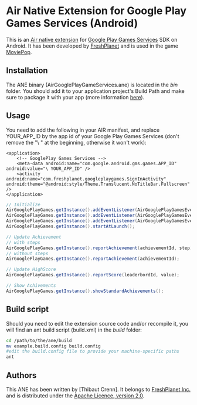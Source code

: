 Air Native Extension for Google Play Games Services (Android)
======================================

This is an [Air native extension](http://www.adobe.com/devnet/air/native-extensions-for-air.html) for [Google Play Games Services](http://developer.android.com/google/play-services/games.html/) SDK on Android. It has been developed by [FreshPlanet](http://freshplanet.com) and is used in the game [MoviePop](http://moviepop.net).


Installation
---------

The ANE binary (AirGooglePlayGameServices.ane) is located in the *bin* folder. You should add it to your application project's Build Path and make sure to package it with your app (more information [here](http://help.adobe.com/en_US/air/build/WS597e5dadb9cc1e0253f7d2fc1311b491071-8000.html)).


Usage
-----

You need to add the following in your AIR manifest, and replace YOUR_APP_ID by the app id of your Google Play Games Services (don't remove the "\ " at the beginning, otherwise it won't work):

	<application>
		<!-- GooglePlay Games Services -->
		<meta-data android:name="com.google.android.gms.games.APP_ID" android:value="\ YOUR_APP_ID" />
		<activity android:name="com.freshplanet.googleplaygames.SignInActivity" android:theme="@android:style/Theme.Translucent.NoTitleBar.Fullscreen" />
	</application>



```actionscript
// Initialize
AirGooglePlayGames.getInstance().addEventListener(AirGooglePlayGamesEvent.ON_SIGN_IN_SUCCESS, onSignInSuccess);
AirGooglePlayGames.getInstance().addEventListener(AirGooglePlayGamesEvent.ON_SIGN_OUT_SUCCESS, onSignOutSuccess);
AirGooglePlayGames.getInstance().addEventListener(AirGooglePlayGamesEvent.ON_SIGN_IN_FAIL, onSignInFail);
AirGooglePlayGames.getInstance().startAtLaunch();

// Update Achievement
// with steps
AirGooglePlayGames.getInstance().reportAchievement(achievementId, step);
// without steps
AirGooglePlayGames.getInstance().reportAchievement(achievementId);

// Update HighScore
AirGooglePlayGames.getInstance().reportScore(leaderbordId, value);

// Show Achivements
AirGooglePlayGames.getInstance().showStandardAchievements();
```


Build script
---------

Should you need to edit the extension source code and/or recompile it, you will find an ant build script (build.xml) in the *build* folder:

```bash
cd /path/to/the/ane/build
mv example.build.config build.config
#edit the build.config file to provide your machine-specific paths
ant
```


Authors
------

This ANE has been written by [Thibaut Crenn]. It belongs to [FreshPlanet Inc.](http://freshplanet.com) and is distributed under the [Apache Licence, version 2.0](http://www.apache.org/licenses/LICENSE-2.0).